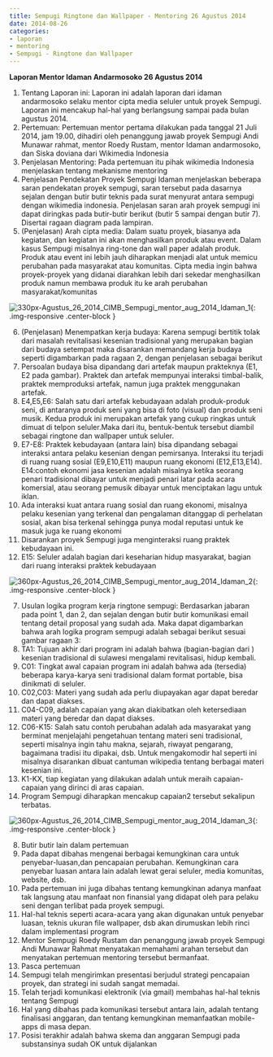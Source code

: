 ```yaml
---
title: Sempugi Ringtone dan Wallpaper - Mentoring 26 Agustus 2014
date: 2014-08-26
categories:
- laporan
- mentoring
- Sempugi - Ringtone dan Wallpaper
---
```


**Laporan Mentor Idaman Andarmosoko 26 Agustus 2014**

1. Tentang Laporan ini: Laporan ini adalah laporan dari idaman andarmosoko selaku mentor cipta media seluler untuk proyek Sempugi. Laporan ini mencakup hal-hal yang berlangsung sampai pada bulan agustus 2014.
2. Pertemuan: Pertemuan mentor pertama dilakukan pada tanggal 21 Juli 2014, jam 19.00, dihadiri oleh penanggung jawab proyek Sempugi Andi Munawar rahmat, mentor Roedy Rustam, mentor Idaman andarmosoko, dan Siska doviana dari Wikimedia Indonesia
3. Penjelasan Mentoring: Pada pertemuan itu pihak wikimedia Indonesia menjelaskan tentang mekanisme mentoring
4. Penjelasan Pendekatan Proyek Sempugi Idaman menjelaskan beberapa saran pendekatan proyek sempugi, saran tersebut pada dasarnya sejalan dengan butir butir teknis pada surat menyurat antara sempugi dengan wikimedia indonesia. Penjelasan saran arah proyek sempugi ini dapat diringkas pada butir-butir berikut (butir 5 sampai dengan butir 7). Disertai ragaan diagram pada lampiran.
5. (Penjelasan) Arah cipta media: Dalam suatu proyek, biasanya ada kegiatan, dan kegiatan ini akan menghasilkan produk atau event. Dalam kasus Sempugi misalnya ring-tone dan wall paper adalah produk. Produk atau event ini lebih jauh diharapkan menjadi alat untuk memicu perubahan pada masyarakat atau komunitas. Cipta media ingin bahwa proyek-proyek yang didanai diarahkan lebih dari sekedar menghasilkan produk namun membawa produk itu ke arah perubahan masyarakat/komunitas

![330px-Agustus_26_2014_CIMB_Sempugi_mentor_aug_2014_Idaman_1](/uploads/330px-Agustus_26_2014_CIMB_Sempugi_mentor_aug_2014_Idaman_1){: .img-responsive .center-block }

6. (Penjelasan) Menempatkan kerja budaya: Karena sempugi bertitik tolak dari masalah revitalisasi kesenian tradisional yang merupakan bagian dari budaya setempat maka disarankan memandang kerja budaya seperti digambarkan pada ragaan 2, dengan penjelasan sebagai berikut
 1. Persoalan budaya bisa dipandang dari artefak maupun prakteknya (E1, E2 pada gambar). Praktek dan artefak mempunyai interaksi timbal-balik, praktek memproduksi artefak, namun juga praktek menggunakan artefak.
 2. E4,E5,E6: Salah satu dari artefak kebudayaan adalah produk-produk seni, di antaranya produk seni yang bisa di foto (visual) dan produk seni musik. Kedua produk ini merupakan artefak yang cukup ringkas untuk dimuat di telpon seluler.Maka dari itu, bentuk-bentuk tersebut diambil sebagai ringtone dan wallpaper untuk seluler.
 3. E7-E8: Praktek kebudayaan (antara lain) bisa dipandang sebagai interaksi antara pelaku kesenian dengan pemirsanya. Interaksi itu terjadi di ruang ruang sosial (E9,E10,E11) maupun ruang ekonomi (E12,E13,E14). E14:contoh ekonomi jasa kesenian adalah misalnya ketika seorang penari tradisional dibayar untuk menjadi penari latar pada acara komersial, atau seorang pemusik dibayar untuk menciptakan lagu untuk iklan.
 4. Ada interaksi kuat antara ruang sosial dan ruang ekonomi, misalnya pelaku kesenian yang terkenal dan pengalaman ditanggap di perhelatan sosial, akan bisa terkenal sehingga punya modal reputasi untuk ke masuk juga ke ruang ekonomi
 5. Disarankan proyek Sempugi juga menginteraksi ruang praktek kebudayaan ini.
 6. E15: Seluler adalah bagian dari keseharian hidup masyarakat, bagian dari ruang interaksi praktek kebudayaan

![360px-Agustus_26_2014_CIMB_Sempugi_mentor_aug_2014_Idaman_2](/uploads/360px-Agustus_26_2014_CIMB_Sempugi_mentor_aug_2014_Idaman_2){: .img-responsive .center-block }

7. Usulan logika program kerja ringtone sempugi: Berdasarkan jabaran pada point 1, dan 2, dan sejalan dengan butir butir komunikasi email tentang detail proposal yang sudah ada. Maka dapat digambarkan bahwa arah logika program sempugi adalah sebagai berikut sesuai gambar ragaan 3:
 1. TA1: Tujuan akhir dari program ini adalah bahwa (bagian-bagian dari ) kesenian tradisional di sulawesi mengalami revitalisasi, hidup kembali.
 2. C01: Tingkat awal capaian program ini adalah bahwa ada (tersedia) beberapa karya-karya seni tradisional dalam format portable, bisa dinikmati di seluler.
 3. C02,C03: Materi yang sudah ada perlu diupayakan agar dapat beredar dan dapat diakses.
 4. C04-C09, adalah capaian yang akan diakibatkan oleh ketersediaan materi yang beredar dan dapat diakses.
 5. C06-K15: Salah satu contoh perubahan adalah ada masyarakat yang berminat menjelajahi pengetahuan tentang materi seni tradisional, seperti misalnya ingin tahu makna, sejarah, riwayat pengarang, bagaimana tradisi itu dipakai, dsb. Untuk mengakomodir hal seperti ini misalnya disarankan dibuat cantuman wikipedia tentang berbagai materi kesenian ini.
 6. K1-KX, tiap kegiatan yang dilakukan adalah untuk meraih capaian-capaian yang dirinci di aras capaian.
 7. Program Sempugi diharapkan mencakup capaian2 tersebut sekalipun terbatas.

![360px-Agustus_26_2014_CIMB_Sempugi_mentor_aug_2014_Idaman_3](/uploads/360px-Agustus_26_2014_CIMB_Sempugi_mentor_aug_2014_Idaman_3){: .img-responsive .center-block }

8. Butir butir lain dalam pertemuan
 1. Pada dapat dibahas mengenai berbagai kemungkinan cara untuk penyebar-luasan,dan pencapaian perubahan. Kemungkinan cara penyebar luasan antara lain adalah lewat gerai seluler, media komunitas, website, dsb.
 2. Pada pertemuan ini juga dibahas tentang kemungkinan adanya manfaat tak langsung atau manfaat non finansial yang didapat oleh para pelaku seni dengan terlibat pada proyek sempugi.
 3. Hal-hal teknis seperti acara-acara yang akan digunakan untuk penyebar luasan, teknis ukuran file wallpaper, dsb akan dirumuskan lebih rinci dalam implementasi program
 4. Mentor Sempugi Roedy Rustam dan penanggung jawab proyek Sempugi Andi Munawar Rahmat menyatakan memahami arahan tersebut dan menyatakan pertemuan mentoring tersebut bermanfaat.
9. Pasca pertemuan
 1. Sempugi telah mengirimkan presentasi berjudul strategi pencapaian proyek, dan strategi ini sudah sangat memadai.
 2. Telah terjadi komunikasi elektronik (via gmail) membahas hal-hal teknis tentang Sempugi
 3. Hal yang dibahas pada komunikasi tersebut antara lain, adalah tentang finalisasi anggaran, dan tentang kemungkinan memanfaatkan mobile-apps di masa depan.
 4. Posisi terakhir adalah bahwa skema dan anggaran Sempugi pada substansinya sudah OK untuk dijalankan
